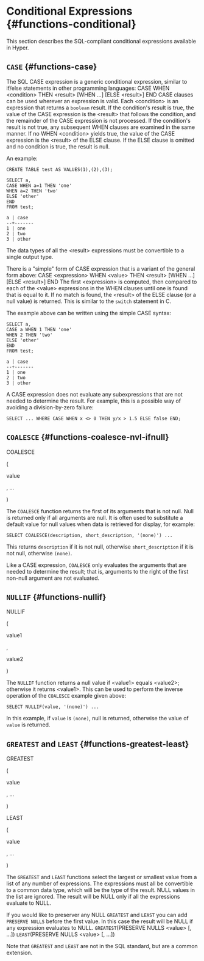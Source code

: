 # Conditional Expressions {#functions-conditional}

This section describes the SQL-compliant conditional expressions
available in Hyper.

## `CASE` {#functions-case}

The SQL CASE expression is a generic conditional expression, similar to
if/else statements in other programming languages: CASE WHEN
\<condition\> THEN \<result\> \[WHEN \...\] \[ELSE \<result\>\] END CASE
clauses can be used wherever an expression is valid. Each \<condition\>
is an expression that returns a `boolean` result. If the condition\'s
result is true, the value of the CASE expression is the \<result\> that
follows the condition, and the remainder of the CASE expression is not
processed. If the condition\'s result is not true, any subsequent WHEN
clauses are examined in the same manner. If no WHEN \<condition\> yields
true, the value of the CASE expression is the \<result\> of the ELSE
clause. If the ELSE clause is omitted and no condition is true, the
result is null.

An example:

    CREATE TABLE test AS VALUES(1),(2),(3);

    SELECT a,
    CASE WHEN a=1 THEN 'one'
    WHEN a=2 THEN 'two'
    ELSE 'other'
    END
    FROM test;

    a | case
    --+-------
    1 | one
    2 | two
    3 | other

The data types of all the \<result\> expressions must be convertible to
a single output type.

There is a "simple" form of CASE expression that is a variant of the
general form above: CASE \<expression\> WHEN \<value\> THEN \<result\>
\[WHEN \...\] \[ELSE \<result\>\] END The first \<expression\> is
computed, then compared to each of the \<value\> expressions in the WHEN
clauses until one is found that is equal to it. If no match is found,
the \<result\> of the ELSE clause (or a null value) is returned. This is
similar to the `switch` statement in C.

The example above can be written using the simple CASE syntax:

    SELECT a,
    CASE a WHEN 1 THEN 'one'
    WHEN 2 THEN 'two'
    ELSE 'other'
    END
    FROM test;

    a | case
    --+-------
    1 | one
    2 | two
    3 | other

A CASE expression does not evaluate any subexpressions that are not
needed to determine the result. For example, this is a possible way of
avoiding a division-by-zero failure:

    SELECT ... WHERE CASE WHEN x <> 0 THEN y/x > 1.5 ELSE false END;

## `COALESCE` {#functions-coalesce-nvl-ifnull}

COALESCE

(

value

, \...

)

The `COALESCE` function returns the first of its arguments that is not
null. Null is returned only if all arguments are null. It is often used
to substitute a default value for null values when data is retrieved for
display, for example:

    SELECT COALESCE(description, short_description, '(none)') ...

This returns `description` if it is not null, otherwise
`short_description` if it is not null, otherwise `(none)`.

Like a CASE expression, `COALESCE` only evaluates the arguments that are
needed to determine the result; that is, arguments to the right of the
first non-null argument are not evaluated.

## `NULLIF` {#functions-nullif}

NULLIF

(

value1

,

value2

)

The `NULLIF` function returns a null value if \<value1\> equals
\<value2\>; otherwise it returns \<value1\>. This can be used to perform
the inverse operation of the `COALESCE` example given above:

    SELECT NULLIF(value, '(none)') ...

In this example, if `value` is `(none)`, null is returned, otherwise the
value of `value` is returned.

## `GREATEST` and `LEAST` {#functions-greatest-least}

GREATEST

(

value

, \...

)

LEAST

(

value

, \...

)

The `GREATEST` and `LEAST` functions select the largest or smallest
value from a list of any number of expressions. The expressions must all
be convertible to a common data type, which will be the type of the
result. NULL values in the list are ignored. The result will be NULL
only if all the expressions evaluate to NULL.

If you would like to preserver any NULL `GREATEST` and `LEAST` you can
add `PRESERVE NULLS` before the first value. In this case the result
will be NULL if any expression evaluates to NULL. `GREATEST`(PRESERVE
NULLS \<value\> \[, \...\]) `LEAST`(PRESERVE NULLS \<value\> \[, \...\])

Note that `GREATEST` and `LEAST` are not in the SQL standard, but are a
common extension.
